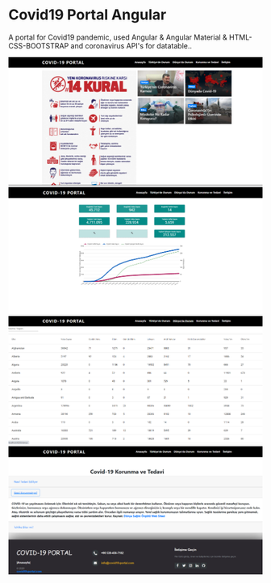 # Covid19 Portal Angular

 A portal for Covid19 pandemic, used Angular & Angular Material & HTML-CSS-BOOTSTRAP and coronavirus API's for datatable..
 
 
![ss](home.png)
![ss](turkiye.png)
![ss](dunya.png)
![ss](tedavi.png)
